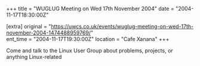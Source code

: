 +++
title = "WUGLUG Meeting on Wed 17th November 2004"
date = "2004-11-17T18:30:00Z"

[extra]
original = "https://uwcs.co.uk/events/wuglug-meeting-on-wed-17th-november-2004-1474488959769/"    
ent_time = "2004-11-17T19:30:00Z"
location = "Cafe Xanana"
+++

Come and talk to the Linux User Group about problems, projects, or anything Linux-related

